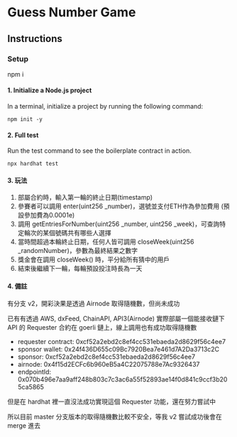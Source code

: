 # Guess Number Game

## Instructions

### Setup

npm i

#### 1. Initialize a Node.js project

In a terminal, initialize a project by running the following command:

```
npm init -y
```

#### 2. Full test

Run the test command to see the boilerplate contract in action.

```
npx hardhat test
```

#### 3. 玩法

1. 部屬合約時，輸入第一輪的終止日期(timestamp)
2. 參賽者可以調用 enter(uint256 _number)，選號並支付ETH作為參加費用 (預設參加費為0.0001e)
3. 調用 getEntriesForNumber(uint256 _number, uint256 _week)，可查詢特定輪次的某個號碼共有哪些人選擇
3. 當時間超過本輪終止日期，任何人皆可調用 closeWeek(uint256 _randomNumber)，參數為最終結果之數字
4. 獎金會在調用 closeWeek() 時，平分給所有猜中的用戶
5. 結束後繼續下一輪，每輪預設投注時長為一天

#### 4. 備註

有分支 v2，開彩決果是透過 Airnode 取得隨機數，但尚未成功

已有有透過 AWS, dxFeed, ChainAPI, API3(Airnode) 實際部屬一個能接收鏈下 API 的 Requester 合約在 goerli 鏈上，線上調用也有成功取得隨機數
- requester contract: 0xcf52a2ebd2c8ef4cc531ebaeda2d8629f56c4ee7 
- sponsor wallet: 0x24f436D655c09Bc7920Bea7e461d7A2Da3713c2C
- sponsor: 0xcf52a2ebd2c8ef4cc531ebaeda2d8629f56c4ee7 
- airnode: 0x4f15d2ECFc6b960eB5a4C22075788e7Ac9326437
- endpointId: 0x070b496e7aa9aff248b803c7c3ac6a55f52893ae14f0d841c9ccf3b205ca5865

但是在 hardhat 裡一直沒法成功實現這個 Requester 功能，還在努力嘗試中

所以目前 master 分支版本的取得隨機數比較不安全，等我 v2 嘗試成功後會在 merge 進去
